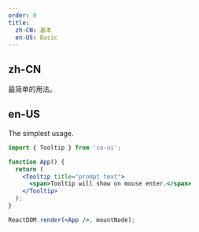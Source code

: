 ```yaml
---
order: 0
title:
  zh-CN: 基本
  en-US: Basic
---
```


## zh-CN

最简单的用法。

## en-US

The simplest usage.

```jsx
import { Tooltip } from 'co-ui';

function App() {
  return (
    <Tooltip title="prompt text">
      <span>Tooltip will show on mouse enter.</span>
    </Tooltip>
  );
}

ReactDOM.render(<App />, mountNode);
```
